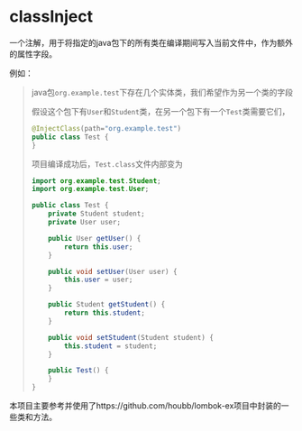# classInject
一个注解，用于将指定的java包下的所有类在编译期间写入当前文件中，作为额外的属性字段。

例如：

> java包`org.example.test`下存在几个实体类，我们希望作为另一个类的字段
>
> 假设这个包下有`User`和`Student`类，在另一个包下有一个`Test`类需要它们，
>
> ```java
> @InjectClass(path="org.example.test")
> public class Test {
> }
> ```
>
> 项目编译成功后，`Test.class`文件内部变为
>
> ```java
> import org.example.test.Student;
> import org.example.test.User;
> 
> public class Test {
>     private Student student;
>     private User user;
> 
>     public User getUser() {
>         return this.user;
>     }
> 
>     public void setUser(User user) {
>         this.user = user;
>     }
> 
>     public Student getStudent() {
>         return this.student;
>     }
> 
>     public void setStudent(Student student) {
>         this.student = student;
>     }
> 
>     public Test() {
>     }
> }
> ```

本项目主要参考并使用了https://github.com/houbb/lombok-ex项目中封装的一些类和方法。
